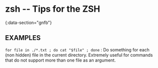 # zsh -- Tips for the ZSH
{:data-section="gnfb"}

## EXAMPLES

`for file in ./*.txt ; do cat "$file" ; done`
: Do something for each (non hidden) file in the current directory. Extremely useful for commands that do not support
more than one file as an argument.
